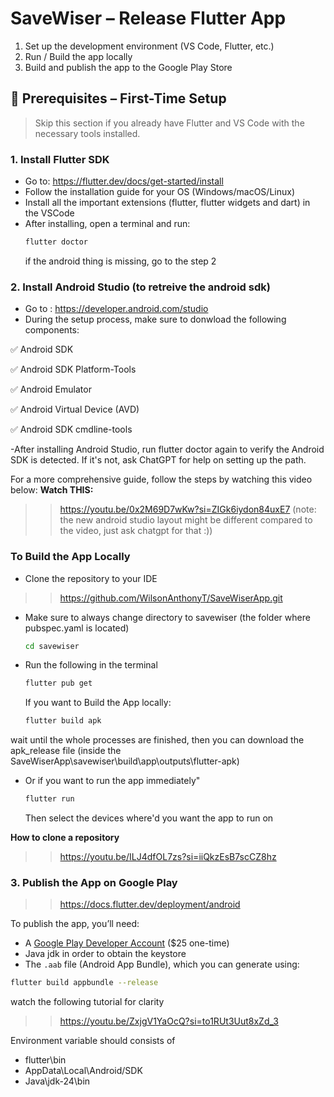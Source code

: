 # SaveWiser – Release Flutter App

1. Set up the development environment (VS Code, Flutter, etc.)
2. Run / Build the app locally
3. Build and publish the app to the Google Play Store

## 🔧 Prerequisites – First-Time Setup

> Skip this section if you already have Flutter and VS Code with the necessary tools installed.

### 1. Install Flutter SDK

- Go to: https://flutter.dev/docs/get-started/install
- Follow the installation guide for your OS (Windows/macOS/Linux)
- Install all the important extensions (flutter, flutter widgets and dart) in the VSCode
- After installing, open a terminal and run:
  ```bash
  flutter doctor
  ```
  if the android thing is missing, go to the step 2

### 2. Install Android Studio (to retreive the android sdk)
- Go to : https://developer.android.com/studio
- During the setup process, make sure to donwload the following components:
  
✅ Android SDK

✅ Android SDK Platform-Tools

✅ Android Emulator

✅ Android Virtual Device (AVD)

✅ Android SDK cmdline-tools

-After installing Android Studio, run flutter doctor again to verify the Android SDK is detected. If it's not, ask ChatGPT for help on setting up the path.


For a more comprehensive guide, follow the steps by watching this video below:
**Watch THIS:**
>> https://youtu.be/0x2M69D7wKw?si=ZIGk6iydon84uxE7
(note: the new android studio layout might be different compared to the video, just ask chatgpt for that :))

### To Build the App Locally
- Clone the repository to your IDE
>> https://github.com/WilsonAnthonyT/SaveWiserApp.git
- Make sure to always change directory to savewiser (the folder where pubspec.yaml is located)
  ```bash
  cd savewiser
  ```
- Run the following in the terminal
  ```bash
  flutter pub get
  ```
  If you want to Build the App locally:
  ```bash
  flutter build apk
  ```
wait until the whole processes are finished, then you can download the apk_release file
(inside the SaveWiserApp\savewiser\build\app\outputs\flutter-apk)
- Or if you want to run the app immediately"
  ```bash
  flutter run
  ```
  Then select the devices where'd you want the app to run on

**How to clone a repository**
>> https://youtu.be/ILJ4dfOL7zs?si=iiQkzEsB7scCZ8hz

### 3. Publish the App on Google Play
>> https://docs.flutter.dev/deployment/android

To publish the app, you’ll need:

- A [Google Play Developer Account](https://play.google.com/console) ($25 one-time)
- Java jdk in order to obtain the keystore
- The `.aab` file (Android App Bundle), which you can generate using:

```bash
flutter build appbundle --release
```

watch the following tutorial for clarity
>> https://youtu.be/ZxjgV1YaOcQ?si=to1RUt3Uut8xZd_3


Environment variable should consists of
- flutter\bin
- AppData\Local\Android/SDK
- Java\jdk-24\bin







